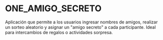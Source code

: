# ONE_AMIGO_SECRETO
Aplicación que permite a los usuarios ingresar nombres de amigos, realizar un sorteo aleatorio y asignar un "amigo secreto" a cada participante. Ideal para intercambios de regalos o actividades sorpresa.
